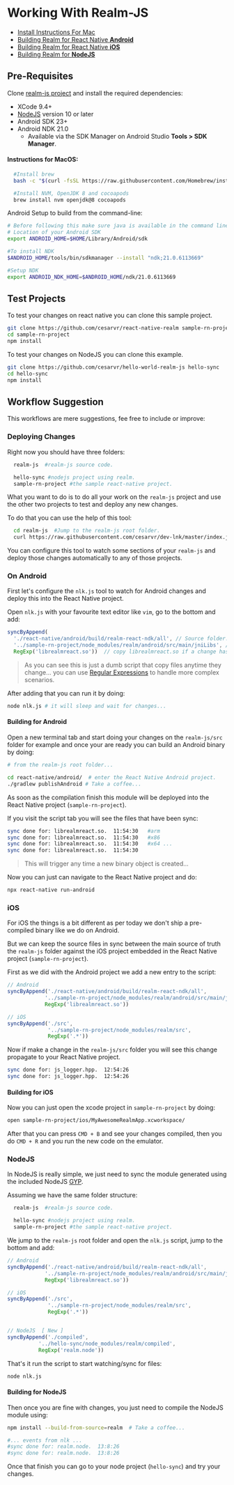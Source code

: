 # Working With Realm-JS


<!--ts-->
  * [Install Instructions For Mac](#instructions-for-macos)
  * [Building Realm for React Native **Android**](#building-for-android)
  * [Building Realm for React Native **iOS**](#ios)
  * [Building Realm for **NodeJS**](#building-for-nodejs)

<!--te-->


## Pre-Requisites

Clone [realm-js project](https://github.com/realm/realm-js) and install the required dependencies:

* XCode 9.4+
* [NodeJS](https://nodejs.org/en/) version 10 or later
* Android SDK 23+
* Android NDK 21.0
  - Available via the SDK Manager on Android Studio **Tools > SDK Manager**.

#### Instructions for MacOS:

```sh
  #Install brew
  bash -c "$(curl -fsSL https://raw.githubusercontent.com/Homebrew/install/master/install.sh)"

  #Install NVM, OpenJDK 8 and cocoapods
  brew install nvm openjdk@8 cocoapods
```

Android Setup to build from the command-line:

```sh
# Before following this make sure java is available in the command line.
# Location of your Android SDK
export ANDROID_HOME=$HOME/Library/Android/sdk

#To install NDK
$ANDROID_HOME/tools/bin/sdkmanager --install "ndk;21.0.6113669"

#Setup NDK
export ANDROID_NDK_HOME=$ANDROID_HOME/ndk/21.0.6113669
  ```


## Test Projects

To test your changes on react native you can clone this sample project.

```sh
git clone https://github.com/cesarvr/react-native-realm sample-rn-project
cd sample-rn-project
npm install
```

To test your changes on NodeJS you can clone this example.

```sh
git clone https://github.com/cesarvr/hello-world-realm-js hello-sync
cd hello-sync
npm install
```

## Workflow Suggestion

This workflows are mere suggestions, fee free to include or improve:

### Deploying Changes

Right now you should have three folders:

```sh
  realm-js  #realm-js source code.

  hello-sync #nodejs project using realm.
  sample-rn-project #the sample react-native project.
```

What you want to do is to do all your work on the ```realm-js``` project and use the other two projects to test and deploy any new changes.

To do that you can use the help of this tool:

```sh
  cd realm-js  #Jump to the realm-js root folder.
  curl https://raw.githubusercontent.com/cesarvr/dev-lnk/master/index.js -o nlk.js #Download the file in there.
```

You can configure this tool to watch some sections of your ``realm-js`` and deploy those changes automatically to any of those projects.

### On Android


First let's configure the ```nlk.js``` tool to watch for Android changes and deploy this into the React Native project.

Open ```nlk.js``` with your favourite text editor like ``vim``, go to the bottom and add:

```js
syncByAppend(
  './react-native/android/build/realm-react-ndk/all', // Source folder...
  '../sample-rn-project/node_modules/realm/android/src/main/jniLibs', // Target folder...
  RegExp('librealmreact.so'))  // copy librealmreact.so if a change has been detected...
```
> As you can see this is just a dumb script that copy files anytime they change... you can use [Regular Expressions](https://developer.mozilla.org/en-US/docs/Web/JavaScript/Guide/Regular_Expressions) to handle more complex scenarios.


After adding that you can run it by doing:

```sh
node nlk.js # it will sleep and wait for changes...
```

#### Building for Android

Open a new terminal tab and start doing your changes on the ``realm-js/src`` folder for example and once your are ready you can build an Android binary by doing:


```sh
# from the realm-js root folder...

cd react-native/android/  # enter the React Native Android project.
./gradlew publishAndroid # Take a coffee...
```

As soon as the compilation finish this module will be deployed into the React Native project (``sample-rn-project``).


If you visit the script tab you will see the files that have been sync:

```sh
sync done for: librealmreact.so.  11:54:30   #arm
sync done for: librealmreact.so.  11:54:30   #x86
sync done for: librealmreact.so.  11:54:30   #x64 ...
sync done for: librealmreact.so.  11:54:30

```
> This will trigger any time a new binary object is created...


Now you can just can navigate to the React Native project and do:

```sh
npx react-native run-android
```



### iOS

For iOS the things is a bit different as per today we don't ship a pre-compiled binary like we do on Android.

But we can keep the source files in sync between the main source of truth the ``realm-js`` folder against the iOS project embedded in the React Native project (```sample-rn-project```).

First as we did with the Android project we add a new entry to the script:

```js
// Android
syncByAppend('./react-native/android/build/realm-react-ndk/all',
            '../sample-rn-project/node_modules/realm/android/src/main/jniLibs',
            RegExp('librealmreact.so'))

// iOS
syncByAppend('./src',
             '../sample-rn-project/node_modules/realm/src',
             RegExp('.*'))    
```

Now if make a change in the ```realm-js/src``` folder you will see this change propagate to your React Native project.

```sh
sync done for: js_logger.hpp.  12:54:26
sync done for: js_logger.hpp.  12:54:26
```

#### Building for iOS

Now you can just open the xcode project in ```sample-rn-project``` by doing:

```sh
open sample-rn-project/ios/MyAwesomeRealmApp.xcworkspace/
```

After that you can press ```CMD + B``` and see your changes compiled, then you do ```CMD + R``` and you run the new code on the emulator.


### NodeJS

In NodeJS is really simple, we just need to sync the module generated using the included NodeJS [GYP](https://gyp.gsrc.io/).

Assuming we have the same folder structure:


```sh
  realm-js  #realm-js source code.

  hello-sync #nodejs project using realm.
  sample-rn-project #the sample react-native project.
```

We jump to the ``realm-js`` root folder and open the ```nlk.js``` script, jump to the bottom and add:

```js
// Android
syncByAppend('./react-native/android/build/realm-react-ndk/all',
            '../sample-rn-project/node_modules/realm/android/src/main/jniLibs',
            RegExp('librealmreact.so'))

// iOS
syncByAppend('./src',
             '../sample-rn-project/node_modules/realm/src',
             RegExp('.*'))    


// NodeJS  [ New ]
syncByAppend('./compiled',
          '../hello-sync/node_modules/realm/compiled',
          RegExp('realm.node'))

```

That's it run the script to start watching/sync for files:

```sh
node nlk.js
```

#### Building for NodeJS

Then once you are fine with changes, you just need to compile the NodeJS module using:

```sh
npm install --build-from-source=realm  # Take a coffee...

#... events from nlk ...
#sync done for: realm.node.  13:8:26
#sync done for: realm.node.  13:8:26

```

Once that finish you can go to your node project (``hello-sync``) and try your changes.
